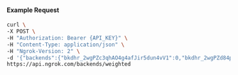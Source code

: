 <!-- Code generated for API Clients. DO NOT EDIT. -->

#### Example Request

```bash
curl \
-X POST \
-H "Authorization: Bearer {API_KEY}" \
-H "Content-Type: application/json" \
-H "Ngrok-Version: 2" \
-d '{"backends":{"bkdhr_2wgPZc3qhAO4g4afJir5dun4vV1":0,"bkdhr_2wgPZd84px1nm1m2zgom5zHdr1C":1},"description":"acme weighted","metadata":"{\"environment\": \"staging\"}"}' \
https://api.ngrok.com/backends/weighted
```
